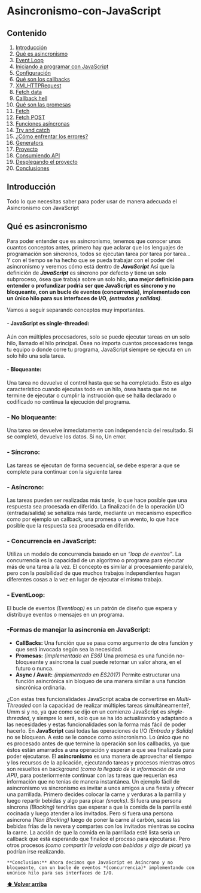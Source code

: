 # Asincronismo-con-JavaScript

## Contenido

1. [Introducción](#introduction)
2. [Qué es asincronismo](#asincronismo)
3. [Event Loop](#event-loop)
4. [Iniciando a programar con JavaScript](#iniciando-a-programar-con-javascript)
5. [Configuración](#configuracion)
6. [Qué son los callbacks](#que-son-los-callbacks)
7. [XMLHTTPRequest](#xmlhttprequest)
8. [Fetch data](#fetch-data)
9. [Callback hell](#callback-hell)
10. [Qué son las promesas](#que-son-las-promesas)
11. [Fetch](#fetch)
12. [Fetch POST](#fetch-post)
13. [Funciones asíncronas](#funciones-asincronas)
14. [Try and catch](#try-and-catch)
15. [¿Cómo enfrentar los errores?](#como-enfrentar-los-errores)
16. [Generators](#generators)
17. [Proyecto](#proyecto)
18. [Consumiendo API](#consumiendo-api)
19. [Desplegando el proyecto](#desplegando-el-proyecto)
20. [Conclusiones](#conclusiones)

## Introducción

Todo lo que necesitas saber para poder usar de manera adecuada el Asincronismo con JavaScript

## Qué es asincronismo

Para poder entender que es asincronismo, tenemos que conocer unos cuantos conceptos antes, primero hay que aclarar que los lenguajes de programación son síncronos, todos se ejecutan tarea por tarea por tarea…
Y con el tiempo se ha hecho que se pueda trabajar con el poder del asincronismo y veremos cómo está dentro de ***JavaScript***
Así que la definición de ***JavaScript*** es síncrono por defecto y tiene un solo subproceso, ósea que trabaja sobre un solo hilo, **una mejor definición para entender o profundizar podría ser que JavaScript es síncrono y no bloqueante, con un bucle de eventos (concurrencia), implementado con un único hilo para sus interfaces de I/O,** ***(entradas y salidas)***.

Vamos a seguir separando conceptos muy importantes.

#### - JavaScript es single-threaded:
Aún con múltiples procesadores, solo se puede ejecutar tareas en un solo hilo, llamado el hilo principal. Ósea no importa cuantos procesadores tenga tu equipo o donde corre tu programa, JavaScript siempre se ejecuta en un solo hilo una sola tarea.

#### - Bloqueante:
Una tarea no devuelve el control hasta que se ha completado. Esto es algo característico cuando ejecutas todo en un hilo, ósea hasta que no se termine de ejecutar o cumplir la instrucción que se halla declarado o codificado no continua la ejecución del programa.

### - No bloqueante:
Una tarea se devuelve inmediatamente con independencia del resultado. Si se completó, devuelve los datos. Si no, Un error.

### - Síncrono:
Las tareas se ejecutan de forma secuencial, se debe esperar a que se complete para continuar con la siguiente tarea

### - Asíncrono: 
Las tareas pueden ser realizadas más tarde, lo que hace posible que una respuesta sea procesada en diferido. La finalización de la operación I/O (entrada/salida) se señaliza más tarde, mediante un mecanismo específico como por ejemplo un callback, una promesa o un evento, lo que hace posible que la respuesta sea procesada en diferido.

### - Concurrencia en JavaScript:
Utiliza un modelo de concurrencia basado en un *“loop de eventos”*. La concurrencia es la capacidad de un algoritmo o programa para ejecutar más de una tarea a la vez. El concepto es similar al procesamiento paralelo, pero con la posibilidad de que muchos trabajos independientes hagan diferentes cosas a la vez en lugar de ejecutar el mismo trabajo.

### - EventLoop:
El bucle de eventos *(Eventloop)* es un patrón de diseño que espera y distribuye eventos o mensajes en un programa.

### **-Formas de manejar la asincronía en JavaScript:**

- **CallBacks:** Una función que se pasa como argumento de otra función y que será invocada según sea la necesidad.
- **Promesas:** *(implementado en ES6)* Una promesa es una función no-bloqueante y asíncrona la cual puede retornar un valor ahora, en el futuro o nunca.
- **Async / Await:** *(implementado en ES2017)* Permite estructurar una función asincrónica sin bloqueo de una manera similar a una función sincrónica ordinaria.

¿Con estas tres funcionalidades JavaScript acaba de convertirse en *Multi-Threaded* con la capacidad de realizar múltiples tareas simultáneamente?, Umm si y no, ya que como se dijo en un comienzo JavaScript es *single-threaded*, y siempre lo será, solo que se ha ido actualizando y adaptando a las necesidades y estas funcionalidades son la forma más fácil de poder hacerlo.
En **JavaScript** casi todas las operaciones de I/O *(Entrada y Salida)* no se bloquean. A esto se le conoce como asíncronismo. Lo único que no es procesado antes de que termine la operación son los callbacks, ya que éstos están amarrados a una operación y esperan a que sea finalizada para poder ejecutarse.
El **asincronismo** es una manera de aprovechar el tiempo y los recursos de la aplicación, ejecutando tareas y procesos mientras otros son resueltos en background *(como la llegada de la información de una API)*, para posteriormente continuar con las tareas que requerían esa información que no tenías de manera instantánea.
Un ejemplo fácil de asincronismo vs sincronismo es invitar a unos amigos a una fiesta y ofrecer una parrillada. Primero decides colocar la carne y verduras a la parrilla y luego repartir bebidas y algo para picar *(snacks)*. Si fuera una persona síncrona *(Blocking)* tendrías que esperar a que la comida de la parrilla esté cocinada y luego atender a los invitados. Pero si fuera una persona asíncrona *(Non Blocking)* luego de poner la carne al carbón, sacas las bebidas frías de la nevera y compartes con los invitados mientras se cocina la carne. La acción de que la comida en la parrillada esté lista sería un callback que está esperando que finalice el proceso para ejecutarse. Pero otros procesos *(como compartir la velada con bebidas y algo de picar)* ya podrían irse realizando.

    **Conclusion:** Ahora decimos que JavaScript es Asíncrono y no bloqueante, con un bucle de eventos *(concurrencia)* implementando con unúnico hilo para sus interfaces de I/O.

**[⬆ Volver arriba](#contenido)**